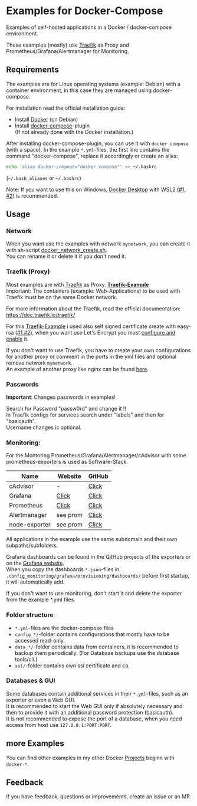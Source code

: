 # Examples for Docker-Compose

Examples of self-hosted applications in a Docker / docker-compose environment.  

These examples (mostly) use [Traefik](https://traefik.io/traefik/) as Proxy and Prometheus/Grafana/Alertmanager for Monitoring.

## Requirements

The examples are for Linux operating systems (example: Debian) with a container environment, in this case they are managed using docker-compose.

For installation read the official installation guide:
* Install [Docker](https://docs.docker.com/engine/install/debian/#install-using-the-repository) (on Debian)
* Install [docker-compose](https://docs.docker.com/compose/install/linux/#install-using-the-repository)-plugin  
  (If not already done with the Docker installation.)

After installing docker-compose-plugin, you can use it with `docker compose` (with a space). In the example `*.yml`-files, the first line contains the command "docker-compose", replace it accordingly or create an alias:
```sh
echo 'alias docker-compose="docker compose"' >> ~/.bashrc
```
(`~/.bash_aliases` or `~/.bashrc`)  
  
Note: If you want to use this on Windows, [Docker Desktop](https://www.docker.com/products/docker-desktop/) with WSL2 ([#1](https://docs.docker.com/desktop/wsl/), [#2](https://learn.microsoft.com/en-us/windows/wsl/)) is recommended.


## Usage

### Network

When you want use the examples with network `mynetwork`, you can create it with sh-script [docker_network_create.sh](https://github.com/Tob1as/docker-kubernetes-collection/blob/master/examples_docker-compose/docker_network_create.sh).  
You can rename it or delete it if you don't need it.

### Traefik (Proxy)

Most examples are with [Traefik](https://traefik.io/traefik/) as Proxy. **[Traefik-Example](https://github.com/Tob1as/docker-kubernetes-collection/blob/master/examples_docker-compose/traefik.yml)**   
Important: The containers (example: Web-Applications) to be used with Traefik must be on the same Docker network.
  
For more information about the Traefik, read the official documentation: https://doc.traefik.io/traefik/

For this [Traefik-Example](https://github.com/Tob1as/docker-kubernetes-collection/blob/master/examples_docker-compose/traefik.yml) i used also self signed certificate create with easy-rsa ([#1](https://github.com/OpenVPN/easy-rsa),[#2](https://github.com/Tob1as/docker-tools#easy-rsa)), when you want use Let's Encrypt you must [configure and enable](https://doc.traefik.io/traefik/https/acme/) it.
  
If you don't want to use Traefik, you have to create your own configurations for another proxy or comment in the ports in the yml files and optional remove network `mynetwork`.  
An example of another proxy like nginx can be found [here](https://github.com/Tob1as/docker-kubernetes-collection/blob/master/examples_docker-compose/config_nginx/conf.d/default.conf).

### Passwords

**Important**: Changes passwords in examples!  

Search for Password "passw0rd" and change it !!  
In Traefik configs for services search under "labels" and then for "basicauth".  
Username changes is optional.

### Monitoring: 

For the Montoring Prometheus/Grafana/Alertmanager/cAdvisor with some prometheus-exporters is used as Software-Stack.

Name          | Website  | GitHub
------------  | -------- | --------
cAdvisor      | - | [Click](https://github.com/google/cadvisor)
Grafana       | [Click](https://grafana.com/oss/grafana/) | [Click](https://github.com/grafana/grafana)
Prometheus    | [Click](https://prometheus.io/)   | [Click](https://github.com/prometheus/prometheus)
Alertmanager  |  see prom  | [Click](https://github.com/prometheus/alertmanager)
node-exporter | see prom  | [Click](https://github.com/prometheus/node_exporter)

All applications in the example use the same subdomain and their own subpaths/subfolders.

Grafana dashboards can be found in the GitHub projects of the exporters or on the [Grafana website](https://grafana.com/grafana/dashboards/).  
When you copy the dashboards `*.json`-files in `.config_monitoring/grafana/provisioning/dashboards/` before first startup, it will automatically add.

If you don't want to use monitoring, don't start it and delete the exporter from the example *.yml files.

### Folder structure

* `*.yml`-files are the docker-compose files
* `config_*/`-folder contains configurations that mostly have to be accessed read-only.
* `data_*/`-folder contains data from containers, it is recommended to backup them periodically. (For Database backups use the database tools/cli.)
* `ssl/`-folder contains own ssl certificate and ca.

### Databases & GUI

Some databases contain additional services in their `*.yml`-files, such as an exporter or even a Web GUI.  
It is recommended to start the Web GUI only if absolutely necessary and then to provide it with an additional password protection (basicauth).  
It is not recommended to expose the port of a database, when you need access from host use `127.0.0.1:PORT:PORT`. 

## more Examples

You can find other examples in my other Docker [Projects](https://github.com/Tob1as) beginn with `docker-*`.

## Feedback

If you have feedback, questions or improvements, create an issue or an MR.
